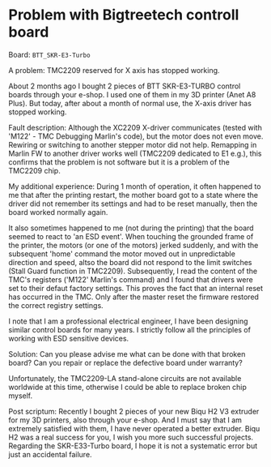 # Problem with Bigtreetech controll board

Board: <code>BTT_SKR-E3-Turbo</code>

A problem:
TMC2209 reserved for X axis has stopped working.

About 2 months ago I bought 2 pieces of BTT SKR-E3-TURBO control boards through your e-shop. I used one of them in my 3D printer (Anet A8 Plus). But today, after about a month of normal use, the X-axis driver has stopped working.

Fault description:
Although the XC2209 X-driver communicates (tested with 'M122' - TMC Debugging Marlin's code), but the motor does not even move. Rewiring or switching to another stepper motor did not help. Remapping in Marlin FW to another driver  works well (TMC2209 dedicated to E1 e.g.), this confirms that the problem is not software but it is a problem of the TMC2209 chip.

My additional experience:
During 1 month of operation, it often happened to me that after the printing restart, the mother board got to a state where the driver did not remember its settings and had to be reset manually, then the board worked normally again.

It also sometimes happened to me (not during the printing) that the board seemed to react to 'an ESD event'. When touching the grounded frame of the printer, the motors (or one of the motors) jerked suddenly, and with the subsequent 'home' command the motor moved out in unpredictable direction and speed, altso the board did not respond to the limit switches (Stall Guard function in TMC2209). Subsequently, I read the content of the TMC's registers ('M122' Marlin's command) and I found that drivers were set to their defaut factory settings. This proves the fact that an internal reset has occurred in the TMC. Only after the master reset the firmware restored the correct registry settings.

I note that I am a professional electrical engineer, I have been designing similar control boards for many years. I strictly follow all the principles of working with ESD sensitive devices.

Solution:
Can you please advise me what can be done with that broken board? Can you repair or replace the defective board under warranty?

Unfortunately, the TMC2209-LA stand-alone circuits are not available worldwide at this time, otherwise I could be able to replace broken chip myself.

Post scriptum:
Recently I bought 2 pieces of your new Biqu H2 V3 extruder for my 3D printers, also through your e-shop. And I must say that I am extremely satisfied with them, I have never operated a better extruder. Biqu H2 was a real success for you, I wish you more such successful projects.
Regarding the SKR-E33-Turbo board, I hope it is not a systematic error but just an accidental failure. 
